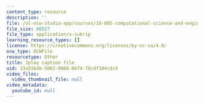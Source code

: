 ```yaml
---
content_type: resource
description: ''
file: /ol-ocw-studio-app/courses/18-085-computational-science-and-engineering-i-fall-2008/33a55bdb5062986806f478cdf104cdcd_CgfkEUOFAj0.srt
file_size: 66527
file_type: application/x-subrip
learning_resource_types: []
license: https://creativecommons.org/licenses/by-nc-sa/4.0/
ocw_type: OCWFile
resourcetype: Other
title: 3play caption file
uid: 33a55bdb-5062-9868-06f4-78cdf104cdcd
video_files:
  video_thumbnail_file: null
video_metadata:
  youtube_id: null
---
```

